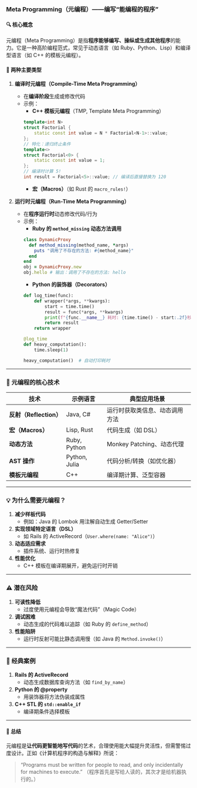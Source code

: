### **Meta Programming（元编程）——编写“能编程的程序”**

#### **🔍 核心概念**
元编程（Meta Programming）是指**程序能够编写、操纵或生成其他程序**的能力。它是一种高阶编程范式，常见于动态语言（如 Ruby、Python、Lisp）和编译型语言（如 C++ 的模板元编程）。

#### **📍 两种主要类型**
1. **编译时元编程（Compile-Time Meta Programming）**
   - 在**编译阶段**生成或修改代码
   - 示例：
     - **C++ 模板元编程**（TMP, Template Meta Programming）
     ```cpp
     template<int N>
     struct Factorial {
         static const int value = N * Factorial<N-1>::value;
     };
     // 特化：递归终止条件
     template<>
     struct Factorial<0> {
         static const int value = 1;
     };
     // 编译时计算 5!
     int result = Factorial<5>::value; // 编译后直接替换为 120
     ```
     - **宏（Macros）**（如 Rust 的 `macro_rules!`）

2. **运行时元编程（Run-Time Meta Programming）**
   - 在**程序运行时**动态修改代码/行为
   - 示例：
     - **Ruby 的 `method_missing` 动态方法调用**
     ```ruby
     class DynamicProxy
       def method_missing(method_name, *args)
         puts "调用了不存在的方法: #{method_name}"
       end
     end
     obj = DynamicProxy.new
     obj.hello # 输出：调用了不存在的方法: hello
     ```
     - **Python 的装饰器（Decorators）**
     ```python
     def log_time(func):
         def wrapper(*args, **kwargs):
             start = time.time()
             result = func(*args, **kwargs)
             print(f"{func.__name__} 耗时: {time.time() - start:.2f}秒")
             return result
         return wrapper

     @log_time
     def heavy_computation():
         time.sleep(1)

     heavy_computation()  # 自动打印耗时
     ```

---

### **🚀 元编程的核心技术**
| 技术                 | 示例语言        | 典型应用场景                     |
|----------------------|----------------|----------------------------------|
| **反射（Reflection）** | Java, C#       | 运行时获取类信息、动态调用方法   |
| **宏（Macros）**       | Lisp, Rust     | 代码生成（如 DSL）               |
| **动态方法**           | Ruby, Python   | Monkey Patching、动态代理        |
| **AST 操作**           | Python, Julia  | 代码分析/转换（如优化器）        |
| **模板元编程**         | C++            | 编译期计算、泛型容器             |

---

### **💡 为什么需要元编程？**
1. **减少样板代码**
   - 例如：Java 的 Lombok 用注解自动生成 Getter/Setter
2. **实现领域特定语言（DSL）**
   - 如 Rails 的 ActiveRecord（`User.where(name: "Alice")`）
3. **动态适应需求**
   - 插件系统、运行时热修复
4. **性能优化**
   - C++ 模板在编译期展开，避免运行时开销

---

### **⚠️ 潜在风险**
1. **可读性降低**
   - 过度使用元编程会导致“魔法代码”（Magic Code）
2. **调试困难**
   - 动态生成的代码难以追踪（如 Ruby 的 `define_method`）
3. **性能陷阱**
   - 运行时反射可能比静态调用慢（如 Java 的 `Method.invoke()`）

---

### **🌰 经典案例**
1. **Rails 的 ActiveRecord**
   - 动态生成数据库查询方法（如 `find_by_name`）
2. **Python 的 @property**
   - 用装饰器将方法伪装成属性
3. **C++ STL 的 `std::enable_if`**
   - 编译期条件选择模板

---

#### **🔮 总结**
元编程是**让代码更智能地写代码**的艺术，合理使用能大幅提升灵活性，但需警惕过度设计。正如《计算机程序的构造与解释》所说：
> “Programs must be written for people to read, and only incidentally for machines to execute.”
> （程序首先是写给人读的，其次才是给机器执行的。）
